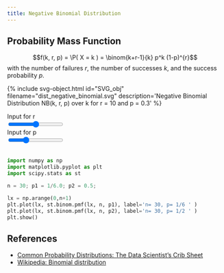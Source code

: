 ```yaml
---
title: Negative Binomial Distribution
---
```



## Probability Mass Function

$$f(k, r, p) = \P( X = k ) = \binom{k+r-1}{k} p^k (1-p)^{r}$$
with the number of failures $r$, the number of successes $k$, and the success probability $p$.



{% include svg-object.html id="SVG_obj" filename="dist_negative_binomial.svg" description='Negative Binomial Distribution NB(k, r, p) over k for r = <span id="nbd_r">10</span> and p = <span id="nbd_p">0.3</span>' %}

<div class="row" markdown>
  <div class="col" markdown>
  <label>Input for r</label><br>
  <input type="range" id="r_range" min="0" max="20" value="10" step="1" list="tickmarks" oninput="nb_update(this)">
  </div>
  <div class="col" markdown>
  <label>Input for p</label><br>
  <input type="range" id="p_range" min="0" max="10" value="3" list="tickmarks" oninput="nb_update(this)"><br><br>
  </div>
</div>


```python
import numpy as np
import matplotlib.pyplot as plt
import scipy.stats as st

n = 30; p1 = 1/6.0; p2 = 0.5;

lx = np.arange(0,n+1)
plt.plot(lx, st.binom.pmf(lx, n, p1), label='n= 30, p= 1/6 ' )
plt.plot(lx, st.binom.pmf(lx, n, p2), label='n= 30, p= 1/2 ' )
plt.show()
```


## References
* [Common Probability Distributions: The Data Scientist’s Crib Sheet](https://blog.cloudera.com/blog/2015/12/common-probability-distributions-the-data-scientists-crib-sheet/)
* [Wikipedia: Binomial distribution](https://en.wikipedia.org/wiki/Binomial_distribution)


<script>
var SVG_obj;
var SVG_BScales;
var Dist_nb = [10, 0.33];

function get_scale(SVG_obj, xtick0=1, ytick0=1, xtickscale=NaN, ytickscale=NaN){
  var x0 = parseFloat( SVG_obj.getElementById("xtick_"+xtick0).querySelector("use").getAttribute('x') )
  var y0 = parseFloat( SVG_obj.getElementById("ytick_"+ytick0).querySelector("use").getAttribute('y') )
  var x1 = parseFloat( SVG_obj.getElementById("xtick_"+(xtick0+1)).querySelector("use").getAttribute('x') )
  var y1 = parseFloat( SVG_obj.getElementById("ytick_"+(ytick0+1)).querySelector("use").getAttribute('y') )
  var xtickscale = parseFloat( SVG_obj.getElementById("xtick_"+(xtick0+1)).querySelector("text").textContent )
  var ytickscale = parseFloat( SVG_obj.getElementById("ytick_"+(ytick0+1)).querySelector("text").textContent )
  var xscale = (x1 - x0) / xtickscale
  var yscale = (y1 - y0) / ytickscale
  return [x0, y0, xscale, yscale]
}

function nb_update(slider){
  if (slider.id == 'p_range'){
    Dist_nb[1] = slider.value / 10.0;
  } else {
    Dist_nb[0] = slider.value / 1.0;
  }
  var r = Dist_nb[0];
  var p = Dist_nb[1];  
  document.getElementById('nbd_p').innerText = p
  document.getElementById('nbd_r').innerText = r
  SVG_obj.getElementById('legend_1').querySelector("text").innerHTML='r = '+r+', p = '+p

  line = SVG_obj.getElementById("markers_1")
  markers = line.children[0].children
  combs = SVG_obj.getElementById("LineCollection_1").children;

  for (var i = 0; i < markers.length; i++) {
    y = SVG_BScales[1] + (nbinompmf(i, r, p) * SVG_BScales[3])
    if(isNaN(y)) { y = SVG_BScales[1]; }
    markers[i].setAttribute('y', y)
    var d = combs[i].getAttribute('d')
    combs[i].setAttribute('d', d.replace(/[LlvVhH].+/, "V "+y));
  }
}


function binom(n, k) {
    var coeff = 1;
    for (var x = n-k+1; x <= n; x++) coeff *= x;
    for (x = 1; x <= k; x++) coeff /= x;
    return coeff;
}
function nbinompmf(k, r, p){ return ( binom(k+r-1, k) * Math.pow(p, k) * Math.pow(1.0 - p, r) ); }


document.getElementById("SVG_obj").addEventListener("load",function(){
    SVG_obj = document.getElementById("SVG_obj").contentDocument; // get inner DOM
    SVG_BScales = get_scale(SVG_obj);
}, false);
</script>
